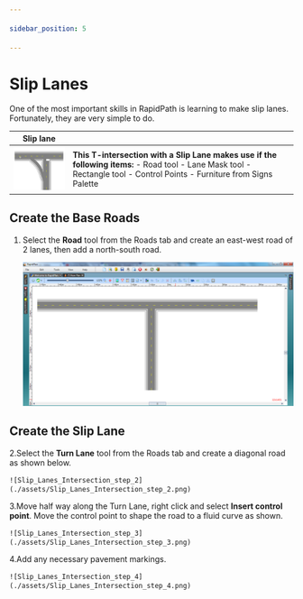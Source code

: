 ```yaml
---

sidebar_position: 5

---
```

# Slip Lanes

One of the most important skills in RapidPath is learning to make slip lanes. Fortunately, they are very simple to do.

|Slip lane                                     |             |
|----------------------------------------------|-------------|
|![Slip_Lane_table](./assets/Slip_Lane_table.png)  | **This T-intersection with a Slip Lane makes use if the following items:** - Road tool  - Lane Mask tool  - Rectangle tool  - Control Points  - Furniture from Signs Palette    |

## Create the Base Roads

1. Select the **Road** tool from the Roads tab and create an east-west road of 2 lanes, then add a north-south road.

    ![Slip_Lanes_Intersection_step_1](./assets/Slip_Lanes_Intersection_step_1.png)

## Create the Slip Lane

2.Select the **Turn Lane** tool from the Roads tab and create a diagonal road as shown below.

    ![Slip_Lanes_Intersection_step_2](./assets/Slip_Lanes_Intersection_step_2.png)

3.Move half way along the Turn Lane, right click and select **Insert control point**. Move the control point to shape the road to a fluid curve as shown.

    ![Slip_Lanes_Intersection_step_3](./assets/Slip_Lanes_Intersection_step_3.png)

4.Add any necessary pavement markings.

    ![Slip_Lanes_Intersection_step_4](./assets/Slip_Lanes_Intersection_step_4.png)
